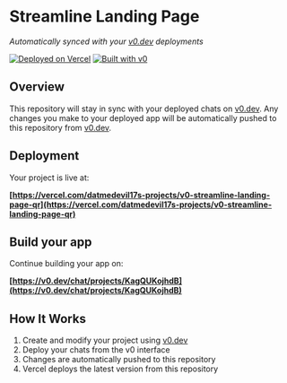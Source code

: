 # Streamline Landing Page

*Automatically synced with your [v0.dev](https://v0.dev) deployments*

[![Deployed on Vercel](https://img.shields.io/badge/Deployed%20on-Vercel-black?style=for-the-badge&logo=vercel)](https://vercel.com/datmedevil17s-projects/v0-streamline-landing-page-qr)
[![Built with v0](https://img.shields.io/badge/Built%20with-v0.dev-black?style=for-the-badge)](https://v0.dev/chat/projects/KagQUKojhdB)

## Overview

This repository will stay in sync with your deployed chats on [v0.dev](https://v0.dev).
Any changes you make to your deployed app will be automatically pushed to this repository from [v0.dev](https://v0.dev).

## Deployment

Your project is live at:

**[https://vercel.com/datmedevil17s-projects/v0-streamline-landing-page-qr](https://vercel.com/datmedevil17s-projects/v0-streamline-landing-page-qr)**

## Build your app

Continue building your app on:

**[https://v0.dev/chat/projects/KagQUKojhdB](https://v0.dev/chat/projects/KagQUKojhdB)**

## How It Works

1. Create and modify your project using [v0.dev](https://v0.dev)
2. Deploy your chats from the v0 interface
3. Changes are automatically pushed to this repository
4. Vercel deploys the latest version from this repository
